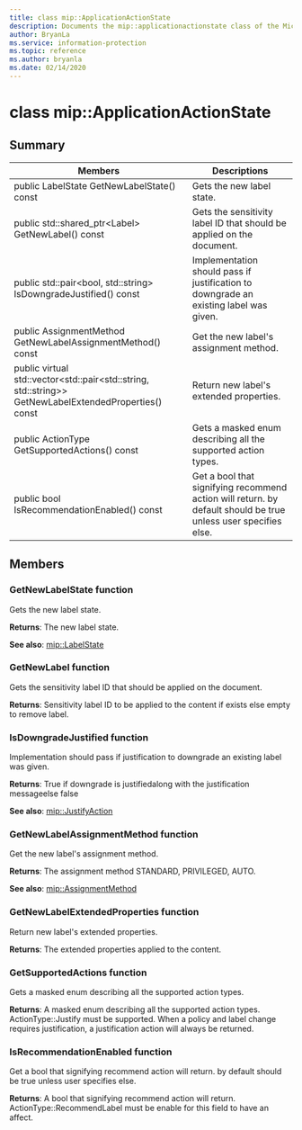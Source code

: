 ```yaml
---
title: class mip::ApplicationActionState 
description: Documents the mip::applicationactionstate class of the Microsoft Information Protection (MIP) SDK.
author: BryanLa
ms.service: information-protection
ms.topic: reference
ms.author: bryanla
ms.date: 02/14/2020
---
```


# class mip::ApplicationActionState 
  
## Summary
 Members                        | Descriptions                                
--------------------------------|---------------------------------------------
public LabelState GetNewLabelState() const  |  Gets the new label state.
public std::shared_ptr\<Label\> GetNewLabel() const  |  Gets the sensitivity label ID that should be applied on the document.
public std::pair\<bool, std::string\> IsDowngradeJustified() const  |  Implementation should pass if justification to downgrade an existing label was given.
public AssignmentMethod GetNewLabelAssignmentMethod() const  |  Get the new label's assignment method.
public virtual std::vector\<std::pair\<std::string, std::string\>\> GetNewLabelExtendedProperties() const  |  Return new label's extended properties.
public ActionType GetSupportedActions() const  |  Gets a masked enum describing all the supported action types.
public bool IsRecommendationEnabled() const  |  Get a bool that signifying recommend action will return. by default should be true unless user specifies else.
  
## Members
  
### GetNewLabelState function
Gets the new label state.

  
**Returns**: The new label state. 
  
**See also**: [mip::LabelState](undefined)
  
### GetNewLabel function
Gets the sensitivity label ID that should be applied on the document.

  
**Returns**: Sensitivity label ID to be applied to the content if exists else empty to remove label.
  
### IsDowngradeJustified function
Implementation should pass if justification to downgrade an existing label was given.

  
**Returns**: True if downgrade is justifiedalong with the justification messageelse false 
  
**See also**: [mip::JustifyAction](undefined)
  
### GetNewLabelAssignmentMethod function
Get the new label's assignment method.

  
**Returns**: The assignment method STANDARD, PRIVILEGED, AUTO. 
  
**See also**: [mip::AssignmentMethod](mip-enums-and-structs.md#assignmentmethod-enum)
  
### GetNewLabelExtendedProperties function
Return new label's extended properties.

  
**Returns**: The extended properties applied to the content.
  
### GetSupportedActions function
Gets a masked enum describing all the supported action types.

  
**Returns**: A masked enum describing all the supported action types.
ActionType::Justify must be supported. When a policy and label change requires justification, a justification action will always be returned.
  
### IsRecommendationEnabled function
Get a bool that signifying recommend action will return. by default should be true unless user specifies else.

  
**Returns**: A bool that signifying recommend action will return.
ActionType::RecommendLabel must be enable for this field to have an affect.